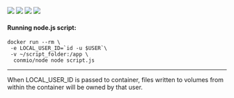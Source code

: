 [![](https://images.microbadger.com/badges/version/conmio/node.svg)](https://microbadger.com/images/conmio/node "Get your own version badge on microbadger.com")
[![](https://images.microbadger.com/badges/image/conmio/node.svg)](https://microbadger.com/images/conmio/node "Get your own image badge on microbadger.com")
![](https://img.shields.io/docker/automated/conmio/node.svg)
![](https://img.shields.io/docker/build/conmio/node.svg)

#### Running node.js script:
```
docker run --rm \
 -e LOCAL_USER_ID=`id -u $USER`\
 -v ~/script_folder:/app \
  conmio/node node script.js
 ```
---

When LOCAL_USER_ID is passed to container, files written to volumes from within the container will be owned by that user.

